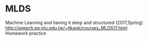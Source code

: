 # MLDS
Machine Learning and having it deep and structured (2017,Spring)  
http://speech.ee.ntu.edu.tw/~tlkagk/courses_MLDS17.html  
Homework practice 
